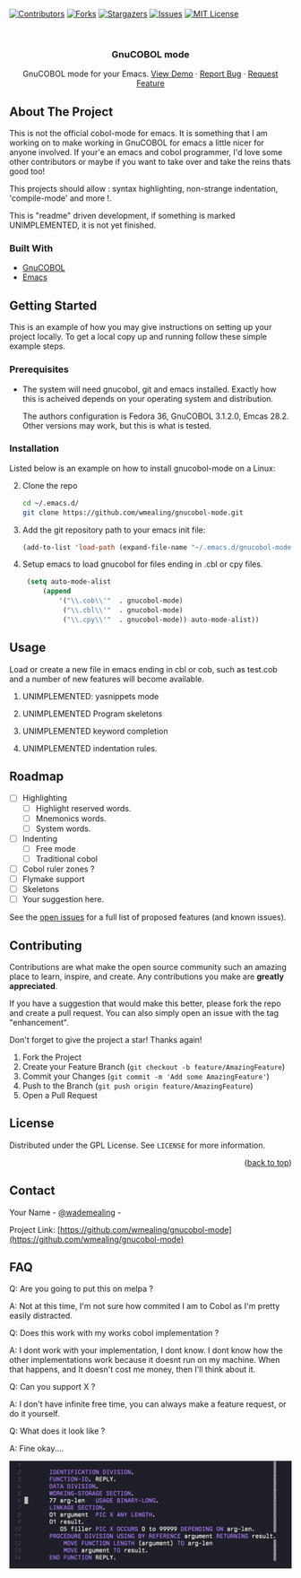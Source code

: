 [![Contributors][contributors-shield]][contributors-url]
[![Forks][forks-shield]][forks-url]
[![Stargazers][stars-shield]][stars-url]
[![Issues][issues-shield]][issues-url]
[![MIT License][license-shield]][license-url]

<!-- PROJECT LOGO -->
<br />
<div align="center">

  <h3 align="center">GnuCOBOL mode</h3>

  <p align="center">
    GnuCOBOL mode for your Emacs.
    <a href="https://github.com/wmealing/gnucobol-mode/wiki/">View Demo</a>
    ·
    <a href="https://github.com/wmealing/gnucobol-mode/issues">Report Bug</a>
    ·
    <a href="https://github.com/wmealing/gnucobol-mode/issues">Request Feature</a>
  </p>
</div>



<!-- ABOUT THE PROJECT -->
## About The Project

This is not the official cobol-mode for emacs.  It is something that I am working on to make working in GnuCOBOL for emacs a little nicer for anyone
involved.  If your'e an emacs and cobol programmer, I'd love some other contributors or maybe if you want to take over and take the reins thats good too!

This projects should allow : syntax highlighting, non-strange indentation, 'compile-mode' and more !.

This is "readme" driven development, if something is marked UNIMPLEMENTED, it is not yet finished. 


### Built With

- <a href="https://gnucobol.sourceforge.io/">GnuCOBOL</a>
- <a href="https://www.gnu.org/software/emacs/">Emacs</a>

<!-- GETTING STARTED -->
## Getting Started

This is an example of how you may give instructions on setting up your project locally.
To get a local copy up and running follow these simple example steps.

### Prerequisites

- The system will need gnucobol, git and emacs installed.  Exactly how this is acheived depends on your operating system and distribution.

  The authors configuration is Fedora 36, GnuCOBOL 3.1.2.0, Emcas 28.2.  Other versions may work, but this is what is tested.

### Installation

Listed below is an example on how to install gnucobol-mode on a Linux:


2. Clone the repo
   ```sh
   cd ~/.emacs.d/
   git clone https://github.com/wmealing/gnucobol-mode.git
   ```
3. Add the git repository path to your emacs init file: 
   ```lisp
   (add-to-list 'load-path (expand-file-name "~/.emacs.d/gnucobol-mode"))
   ```
4. Setup emacs to load gnucobol for files ending in .cbl or cpy files.
   ```lisp
	(setq auto-mode-alist
      	(append
         	'("\\.cob\\'"  . gnucobol-mode)
         	 ("\\.cbl\\'"  . gnucobol-mode)
          	 ("\\.cpy\\'"  . gnucobol-mode)) auto-mode-alist))

   ```


<!-- USAGE EXAMPLES -->
## Usage

Load or create a new file in emacs ending in cbl or cob, such as test.cob and a number of
new features will become available.

1) UNIMPLEMENTED: yasnippets mode

2) UNIMPLEMENTED Program skeletons

3) UNIMPLEMENTED keyword completion

4) UNIMPLEMENTED indentation rules. 


<!-- ROADMAP -->
## Roadmap

- [ ] Highlighting
  - [ ] Highlight reserved words.
  - [ ] Mnemonics words.
  - [ ] System words.

- [ ] Indenting
    - [ ] Free mode 
    - [ ] Traditional cobol

- [ ] Cobol ruler zones ?
- [ ] Flymake support
- [ ] Skeletons
- [ ] Your suggestion here.

See the [open issues](https://github.com/wmealing/gnucobol-mode/issues) for a full list of proposed features (and known issues).



<!-- CONTRIBUTING -->
## Contributing

Contributions are what make the open source community such an amazing place to learn, inspire, and create. Any contributions you make are **greatly appreciated**.

If you have a suggestion that would make this better, please fork the repo and create a pull request. You can also simply open an issue with the tag "enhancement".

Don't forget to give the project a star! Thanks again!

1. Fork the Project
2. Create your Feature Branch (`git checkout -b feature/AmazingFeature`)
3. Commit your Changes (`git commit -m 'Add some AmazingFeature'`)
4. Push to the Branch (`git push origin feature/AmazingFeature`)
5. Open a Pull Request

<!-- LICENSE -->
## License

Distributed under the GPL License. See `LICENSE` for more information.

<p align="right">(<a href="#readme-top">back to top</a>)</p>



<!-- CONTACT -->
## Contact

Your Name - [@wademealing](https://twitter.com/wmealing) -

Project Link: [https://github.com/wmealing/gnucobol-mode](https://github.com/wmealing/gnucobol-mode)

## FAQ 

Q: Are you going to put this on melpa  ?

A: Not at this time, I'm not sure how commited I am to Cobol as I'm pretty easily distracted.

Q: Does this work with my works cobol implementation ?

A: I dont work with your implementation, I dont know.  I dont know how the other implementations work because it doesnt run on my machine.
   When that happens, and It doesn't cost me money, then I'll think about it.

Q: Can you support X ?

A: I don't have infinite free time, you can always make a feature request, or do it yourself.  

Q: What does it look like ?

A:  Fine okay....

![What GNUCOBOL looks like](https://raw.githubusercontent.com/wmealing/gnucobol-mode/fa9cf87a21eb53bb854e4f8e1ffabf88866917fa/images/basic-highlighting.png)






<!-- MARKDOWN LINKS & IMAGES -->
<!-- https://www.markdownguide.org/basic-syntax/#reference-style-links -->
[contributors-shield]: https://img.shields.io/github/contributors/wmealing/gnucobol-mode.svg?style=for-the-badge
[contributors-url]: https://github.com/wmealing/gnucobol-mode/graphs/contributors
[forks-shield]: https://img.shields.io/github/forks/wmealing/gnucobol-mode.svg?style=for-the-badge
[forks-url]: https://github.com/wmealing/gnucobol-mode/network/members
[stars-shield]: https://img.shields.io/github/stars/wmealing/gnucobol-mode.svg?style=for-the-badge
[stars-url]: https://github.com/wmealing/gnucobol-mode/stargazers
[issues-shield]: https://img.shields.io/github/issues/wmealing/gnucobol-mode.svg?style=for-the-badge
[issues-url]: https://github.com/wmealing/gnucobol-mode/issues
[license-shield]: https://img.shields.io/github/license/wmealing/gnucobol-mode.svg?style=for-the-badge
[license-url]: https://github.com/wmealing/gnucobol-mode/blob/master/LICENSE.txt
